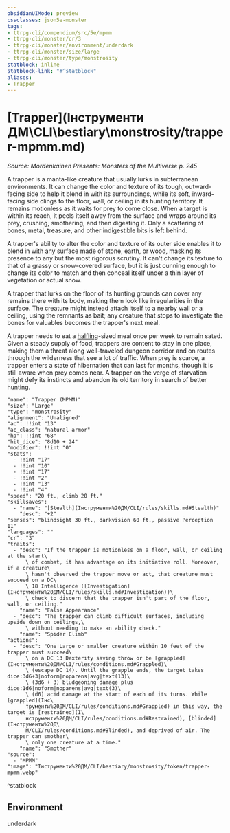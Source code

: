 ```yaml
---
obsidianUIMode: preview
cssclasses: json5e-monster
tags:
- ttrpg-cli/compendium/src/5e/mpmm
- ttrpg-cli/monster/cr/3
- ttrpg-cli/monster/environment/underdark
- ttrpg-cli/monster/size/large
- ttrpg-cli/monster/type/monstrosity
statblock: inline
statblock-link: "#^statblock"
aliases:
- Trapper
---
```

# [Trapper](Інструменти ДМ\CLI\bestiary\monstrosity/trapper-mpmm.md)
*Source: Mordenkainen Presents: Monsters of the Multiverse p. 245*  

A trapper is a manta-like creature that usually lurks in subterranean environments. It can change the color and texture of its tough, outward-facing side to help it blend in with its surroundings, while its soft, inward-facing side clings to the floor, wall, or ceiling in its hunting territory. It remains motionless as it waits for prey to come close. When a target is within its reach, it peels itself away from the surface and wraps around its prey, crushing, smothering, and then digesting it. Only a scattering of bones, metal, treasure, and other indigestible bits is left behind.

A trapper's ability to alter the color and texture of its outer side enables it to blend in with any surface made of stone, earth, or wood, masking its presence to any but the most rigorous scrutiny. It can't change its texture to that of a grassy or snow-covered surface, but it is just cunning enough to change its color to match and then conceal itself under a thin layer of vegetation or actual snow.

A trapper that lurks on the floor of its hunting grounds can cover any remains there with its body, making them look like irregularities in the surface. The creature might instead attach itself to a nearby wall or a ceiling, using the remnants as bait; any creature that stops to investigate the bones for valuables becomes the trapper's next meal.

A trapper needs to eat a [halfling](Інструменти%20ДМ/CLI/races/halfling-xphb.md)-sized meal once per week to remain sated. Given a steady supply of food, trappers are content to stay in one place, making them a threat along well-traveled dungeon corridor and on routes through the wilderness that see a lot of traffic. When prey is scarce, a trapper enters a state of hibernation that can last for months, though it is still aware when prey comes near. A trapper on the verge of starvation might defy its instincts and abandon its old territory in search of better hunting.

```statblock
"name": "Trapper (MPMM)"
"size": "Large"
"type": "monstrosity"
"alignment": "Unaligned"
"ac": !!int "13"
"ac_class": "natural armor"
"hp": !!int "68"
"hit_dice": "8d10 + 24"
"modifier": !!int "0"
"stats":
  - !!int "17"
  - !!int "10"
  - !!int "17"
  - !!int "2"
  - !!int "13"
  - !!int "4"
"speed": "20 ft., climb 20 ft."
"skillsaves":
  - "name": "[Stealth](Інструменти%20ДМ/CLI/rules/skills.md#Stealth)"
    "desc": "+2"
"senses": "blindsight 30 ft., darkvision 60 ft., passive Perception 11"
"languages": ""
"cr": "3"
"traits":
  - "desc": "If the trapper is motionless on a floor, wall, or ceiling at the start\
      \ of combat, it has advantage on its initiative roll. Moreover, if a creature\
      \ hasn't observed the trapper move or act, that creature must succeed on a DC\
      \ 18 Intelligence ([Investigation](Інструменти%20ДМ/CLI/rules/skills.md#Investigation))\
      \ check to discern that the trapper isn't part of the floor, wall, or ceiling."
    "name": "False Appearance"
  - "desc": "The trapper can climb difficult surfaces, including upside down on ceilings,\
      \ without needing to make an ability check."
    "name": "Spider Climb"
"actions":
  - "desc": "One Large or smaller creature within 10 feet of the trapper must succeed\
      \ on a DC 13 Dexterity saving throw or be [grappled](Інструменти%20ДМ/CLI/rules/conditions.md#Grappled)\
      \ (escape DC 14). Until the grapple ends, the target takes dice:3d6+3|noform|noparens|avg|text(13)\
      \ (3d6 + 3) bludgeoning damage plus dice:1d6|noform|noparens|avg|text(3)\
      \ (d6) acid damage at the start of each of its turns. While [grappled](Інс\
      трументи%20ДМ/CLI/rules/conditions.md#Grappled) in this way, the target is [restrained](І\
      нструменти%20ДМ/CLI/rules/conditions.md#Restrained), [blinded](Інструменти%20Д\
      М/CLI/rules/conditions.md#Blinded), and deprived of air. The trapper can smother\
      \ only one creature at a time."
    "name": "Smother"
"source":
  - "MPMM"
"image": "Інструменти%20ДМ/CLI/bestiary/monstrosity/token/trapper-mpmm.webp"
```
^statblock

## Environment

underdark
